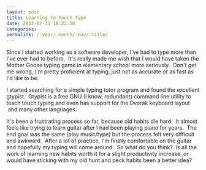 ```yaml
---
layout: post
title: Learning to Touch Type
date: 2012-07-11 18:22:50
categories: 
permalink: /:year/:month/:day/:title/
---
```

Since I started working as a software developer, I've had to type more than I've ever had to before.  It's really made me wish that I would have taken the Mother Goose typing game in elementary school more seriously.  Don't get me wrong, I'm pretty proficient at typing, just not as accurate or as fast as I'd like to be.

I started searching for a simple typing tutor program and found the excellent gtypist.  Gtypist is a free GNU (I know, redundant) command line utility to teach touch typing and even has support for the Dvorak keyboard layout  and many other languages.

It's been a frustrating process so far, because old habits die hard.  It almost feels like trying to learn guitar after I had been playing piano for years.  The end goal was the same (play music/type) but the process felt very difficult and awkward.  After a lot of practice, I'm finally comfortable on the guitar and hopefully my typing will come around.  So what do you think?  Is all the work of learning new habits worth it for a slight productivity increase, or would have sticking with my old hunt and peck habits been a better idea?